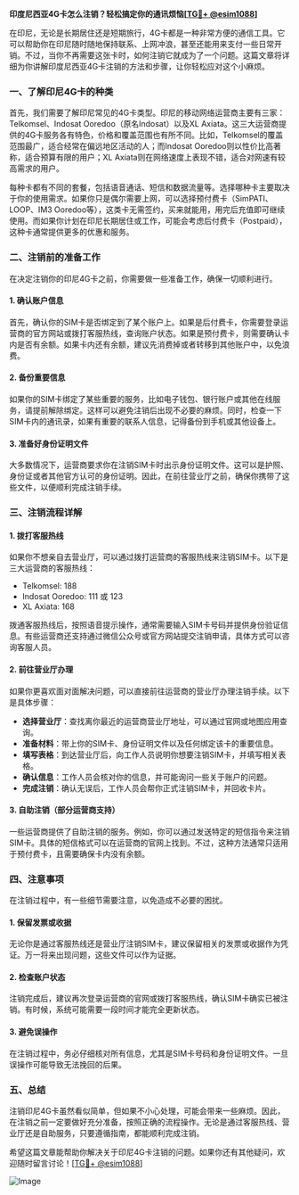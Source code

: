 **印度尼西亚4G卡怎么注销？轻松搞定你的通讯烦恼[[TG💪+ @esim1088](https://t.me/s/esim1088)]**

在印尼，无论是长期居住还是短期旅行，4G卡都是一种非常方便的通信工具。它可以帮助你在印尼随时随地保持联系、上网冲浪，甚至还能用来支付一些日常开销。不过，当你不再需要这张卡时，如何注销它就成为了一个问题。这篇文章将详细为你讲解印度尼西亚4G卡注销的方法和步骤，让你轻松应对这个小麻烦。

### 一、了解印尼4G卡的种类

首先，我们需要了解印尼常见的4G卡类型。印尼的移动网络运营商主要有三家：Telkomsel、Indosat Ooredoo（原名Indosat）以及XL Axiata。这三大运营商提供的4G卡服务各有特色，价格和覆盖范围也有所不同。比如，Telkomsel的覆盖范围最广，适合经常在偏远地区活动的人；而Indosat Ooredoo则以性价比高著称，适合预算有限的用户；XL Axiata则在网络速度上表现不错，适合对网速有较高需求的用户。

每种卡都有不同的套餐，包括语音通话、短信和数据流量等。选择哪种卡主要取决于你的使用需求。如果你只是偶尔需要上网，可以选择预付费卡（SimPATI、LOOP、IM3 Ooredoo等），这类卡无需签约，买来就能用，用完后充值即可继续使用。而如果你计划在印尼长期居住或工作，可能会考虑后付费卡（Postpaid），这种卡通常提供更多的优惠和服务。

### 二、注销前的准备工作

在决定注销你的印尼4G卡之前，你需要做一些准备工作，确保一切顺利进行。

#### 1. 确认账户信息
首先，确认你的SIM卡是否绑定到了某个账户上。如果是后付费卡，你需要登录运营商的官方网站或拨打客服热线，查询账户状态。如果是预付费卡，则需要确认卡内是否有余额。如果卡内还有余额，建议先消费掉或者转移到其他账户中，以免浪费。

#### 2. 备份重要信息
如果你的SIM卡绑定了某些重要的服务，比如电子钱包、银行账户或其他在线服务，请提前解除绑定。这样可以避免注销后出现不必要的麻烦。同时，检查一下SIM卡内的通讯录，如果有重要的联系人信息，记得备份到手机或其他设备上。

#### 3. 准备好身份证明文件
大多数情况下，运营商要求你在注销SIM卡时出示身份证明文件。这可以是护照、身份证或者其他官方认可的身份证明。因此，在前往营业厅之前，确保你携带了这些文件，以便顺利完成注销手续。

### 三、注销流程详解

#### 1. 拨打客服热线
如果你不想亲自去营业厅，可以通过拨打运营商的客服热线来注销SIM卡。以下是三大运营商的客服热线：

- Telkomsel: 188
- Indosat Ooredoo: 111 或 123
- XL Axiata: 168

拨通客服热线后，按照语音提示操作，通常需要输入SIM卡号码并提供身份验证信息。有些运营商还支持通过微信公众号或官方网站提交注销申请，具体方式可以咨询客服人员。

#### 2. 前往营业厅办理
如果你更喜欢面对面解决问题，可以直接前往运营商的营业厅办理注销手续。以下是具体步骤：

- **选择营业厅**：查找离你最近的运营商营业厅地址，可以通过官网或地图应用查询。
- **准备材料**：带上你的SIM卡、身份证明文件以及任何绑定该卡的重要信息。
- **填写表格**：到达营业厅后，向工作人员说明你想要注销SIM卡，并填写相关表格。
- **确认信息**：工作人员会核对你的信息，并可能询问一些关于账户的问题。
- **完成注销**：确认无误后，工作人员会帮你正式注销SIM卡，并回收卡片。

#### 3. 自助注销（部分运营商支持）
一些运营商提供了自助注销的服务。例如，你可以通过发送特定的短信指令来注销SIM卡。具体的短信格式可以在运营商的官网上找到。不过，这种方法通常只适用于预付费卡，且需要确保卡内没有余额。

### 四、注意事项

在注销过程中，有一些细节需要注意，以免造成不必要的困扰。

#### 1. 保留发票或收据
无论你是通过客服热线还是营业厅注销SIM卡，建议保留相关的发票或收据作为凭证。万一将来出现问题，这些文件可以作为证据。

#### 2. 检查账户状态
注销完成后，建议再次登录运营商的官网或拨打客服热线，确认SIM卡确实已被注销。有时候，系统可能需要一段时间才能完全更新状态。

#### 3. 避免误操作
在注销过程中，务必仔细核对所有信息，尤其是SIM卡号码和身份证明文件。一旦误操作可能导致无法挽回的后果。

### 五、总结

注销印尼4G卡虽然看似简单，但如果不小心处理，可能会带来一些麻烦。因此，在注销之前一定要做好充分准备，按照正确的流程操作。无论是通过客服热线、营业厅还是自助服务，只要遵循指南，都能顺利完成注销。

希望这篇文章能帮助你解决关于印尼4G卡注销的问题。如果你还有其他疑问，欢迎随时留言讨论！[[TG💪+ @esim1088](https://t.me/s/esim1088)] 

![Image](https://i.postimg.cc/4NQfJmqS/Snipaste-2025-05-13-00-14-12.png)